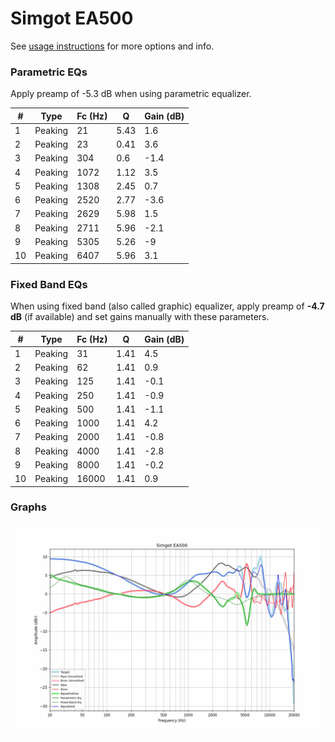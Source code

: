 # Simgot EA500
See [usage instructions](https://github.com/jaakkopasanen/AutoEq#usage) for more options and info.

### Parametric EQs
Apply preamp of -5.3 dB when using parametric equalizer.

|   # | Type    |   Fc (Hz) |    Q |   Gain (dB) |
|-----|---------|-----------|------|-------------|
|   1 | Peaking |        21 | 5.43 |         1.6 |
|   2 | Peaking |        23 | 0.41 |         3.6 |
|   3 | Peaking |       304 | 0.6  |        -1.4 |
|   4 | Peaking |      1072 | 1.12 |         3.5 |
|   5 | Peaking |      1308 | 2.45 |         0.7 |
|   6 | Peaking |      2520 | 2.77 |        -3.6 |
|   7 | Peaking |      2629 | 5.98 |         1.5 |
|   8 | Peaking |      2711 | 5.96 |        -2.1 |
|   9 | Peaking |      5305 | 5.26 |        -9   |
|  10 | Peaking |      6407 | 5.96 |         3.1 |

### Fixed Band EQs
When using fixed band (also called graphic) equalizer, apply preamp of **-4.7 dB** (if available) and set gains manually with these parameters.

|   # | Type    |   Fc (Hz) |    Q |   Gain (dB) |
|-----|---------|-----------|------|-------------|
|   1 | Peaking |        31 | 1.41 |         4.5 |
|   2 | Peaking |        62 | 1.41 |         0.9 |
|   3 | Peaking |       125 | 1.41 |        -0.1 |
|   4 | Peaking |       250 | 1.41 |        -0.9 |
|   5 | Peaking |       500 | 1.41 |        -1.1 |
|   6 | Peaking |      1000 | 1.41 |         4.2 |
|   7 | Peaking |      2000 | 1.41 |        -0.8 |
|   8 | Peaking |      4000 | 1.41 |        -2.8 |
|   9 | Peaking |      8000 | 1.41 |        -0.2 |
|  10 | Peaking |     16000 | 1.41 |         0.9 |

### Graphs
![](./Simgot%20EA500.png)
